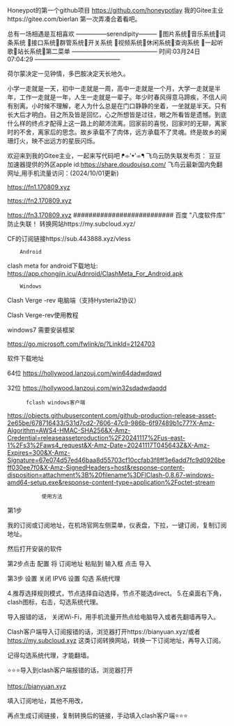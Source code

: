 Honeypot的第一个github项目
https://github.com/honeypotlay
我的Gitee主业https://gitee.com/bierlan
第一次弄凑合着看吧。

总有一场相遇是互相喜欢
—————serendipity———
🍧图片系统🍧音乐系统🍧词条系统
🍧接口系统🍧群管系统🍧开关系统
🍧视频系统🍧休闲系统🍧查询系统
🍧一起听歌🍧站长系统🍧第二菜单
——————————————
时间:03月24日 07:04:29
——————————————

荷尔蒙决定一见钟情，多巴胺决定天长地久。

小学一走就是一天，初中一走就是一周，高中一走就是一个月，大学一走就是半年，工作一走就是一年，人生一走就是一辈子。年少时春风得意马蹄疾，不信人间有别离。小时候不理解，老人为什么总是在门口静静的坐着，一坐就是半天。只有长大后才明白。目之所及皆是回忆，心之所想皆是过往，眼之所看皆是遗憾。到底什么样的终点才配得上这一路上的颠沛流离。回家前的喜悦，回家时的无聊，离家时的不舍，离家后的思念。故乡承载不了肉体，远方承载不了灵魂。终是故乡的阑珊灯火，映不出远方的星辰闪烁。


 欢迎来到我的Gitee主业，一起来写代码吧 ᖰ⌯'▾'⌯ᖳ 飞鸟云防失联发布页：
豆豆加速器提供的外区apple id:https://share.doudoujsq.com/
飞鸟云最新国内免翻网址,用手机流量访问：(2024/10/01更新)

https://fn1.170809.xyz

https://fn2.170809.xyz

https://fn3.170809.xyz ########################## 百度  "八度软件库″  防止失联！ 转换网站https://my.subcloud.xyz/

CF的订阅链接https://sub.443888.xyz/vless

        Android
clash meta for android下载地址: https://app.chongjin.icu/Adnroid/ClashMeta_For_Android.apk

        Windows
Clash Verge -rev 电脑端（支持Hysteria2协议）

Clash Verge-rev使用教程

windows7 需要安装框架

https://go.microsoft.com/fwlink/p/?LinkId=2124703

软件下载地址

64位 https://hollywood.lanzouj.com/win64dadwdqwd

32位 https://hollywood.lanzouj.com/win32sdadwdaqdd

          fclash windows客户端
https://objects.githubusercontent.com/github-production-release-asset-2e65be/678716433/531d7cd2-7606-47c9-986b-6f97489b1c77?X-Amz-Algorithm=AWS4-HMAC-SHA256&X-Amz-Credential=releaseassetproduction%2F20241117%2Fus-east-1%2Fs3%2Faws4_request&X-Amz-Date=20241117T045643Z&X-Amz-Expires=300&X-Amz-Signature=67e074d57ed46baa8d55703cf10ccfab3f8ff3e6add7fc9d0926beff030ee7f0&X-Amz-SignedHeaders=host&response-content-disposition=attachment%3B%20filename%3DFlClash-0.8.67-windows-amd64-setup.exe&response-content-type=application%2Foctet-stream

               使用方法
第1步

我的订阅或订阅地址，在机场官网左侧菜单，仪表盘，下拉，一键订阅，复制订阅地址。

然后打开安装的软件

第2步点击 配置 将 订阅地址 粘贴到 输入框 点击 导入

第3步 设置 关闭 IPV6 设置 勾选 系统代理

4.推荐选择规则模式，节点选择自动选择，节点不能选direct。 5.在桌面右下角，clash图标，右击，勾选系统代理。

导入报错的话， 关闭Wi-Fi，用手机流量开热点给电脑导入或者先翻墙再导入。

Clash客户端导入订阅报错的话，浏览器打开https://bianyuan.xyz/或者 https://my.subcloud.xyz 这类订阅转换网站，转换一下订阅地址，再导入订阅。

记得勾选系统代理，才能翻墙。

⭐️⭐️⭐️导入到clash客户端报错的话，浏览器打开

https://bianyuan.xyz

填入订阅地址，其他不用改，

再点生成订阅链接，复制转换后的链接，手动填入clash客户端⭐️⭐️⭐️
